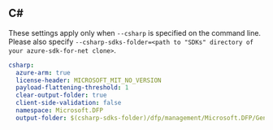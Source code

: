 ## C#

These settings apply only when `--csharp` is specified on the command line.
Please also specify `--csharp-sdks-folder=<path to "SDKs" directory of your azure-sdk-for-net clone>`.

```yaml $(csharp)
csharp:
  azure-arm: true
  license-header: MICROSOFT_MIT_NO_VERSION
  payload-flattening-threshold: 1
  clear-output-folder: true
  client-side-validation: false
  namespace: Microsoft.DFP
  output-folder: $(csharp-sdks-folder)/dfp/management/Microsoft.DFP/GeneratedProtocol
```
